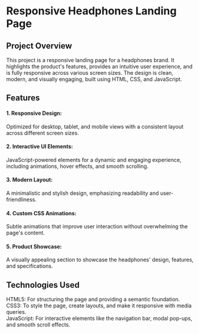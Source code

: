 # Responsive Headphones Landing Page
<h2> Project Overview </h2>
This project is a responsive landing page for a headphones brand. It highlights the product's features, provides an intuitive user experience, and is fully responsive across various screen sizes. The design is clean, modern, and visually engaging, built using HTML, CSS, and JavaScript.
<br>
<h2> Features </h2>
<h4> 1. Responsive Design: </h4> Optimized for desktop, tablet, and mobile views with a consistent layout across different screen sizes.
<br>
<h4> 2. Interactive UI Elements: </h4> JavaScript-powered elements for a dynamic and engaging experience, including animations, hover effects, and smooth scrolling.
<br>
<h4> 3. Modern Layout: </h4> A minimalistic and stylish design, emphasizing readability and user-friendliness.
<br>
<h4> 4. Custom CSS Animations: </h4> Subtle animations that improve user interaction without overwhelming the page's content.
<br>
<h4> 5. Product Showcase: </h4> A visually appealing section to showcase the headphones' design, features, and specifications.
<br>
<h2> Technologies Used </h2>
HTML5: For structuring the page and providing a semantic foundation.
<br>
CSS3: To style the page, create layouts, and make it responsive with media queries.
<br>
JavaScript: For interactive elements like the navigation bar, modal pop-ups, and smooth scroll effects.

